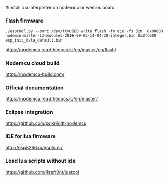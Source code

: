 #Install lua interpreter on nodemcu or wemos board.

### Flash firmware
```shell
./esptool.py --port /dev/ttyUSB0 write_flash -fm qio -fs 32m  0x00000 nodemcu-master-13-modules-2016-09-05-14-04-20-integer.bin 0x3fc000 esp_init_data_default.bin

```
 https://nodemcu.readthedocs.io/en/master/en/flash/

### Nodemcu cloud build 
https://nodemcu-build.com/

### Official documentation
https://nodemcu.readthedocs.io/en/master/

### Eclipse integration 
https://github.com/prikril/ldt-nodemcu

### IDE for lua firmware
http://esp8266.ru/esplorer/


### Load lua scripts without ide
https://github.com/4refr0nt/luatool
